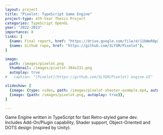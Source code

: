 ```yaml
---
layout: project
title: "Pixelot: TypeScript Game Engine"
project-type: 4th-Year Thesis Project
categories: TypeScript OpenGL
year: "2022-2023"
importance: 8
links: [
  {name: Final report, href: "https://drive.google.com/file/d/11bWeR8pXYiaArYFmVs9jJsICFRe8uLjJ/view"},
  {name: Github repo, href: "https://github.com/SLYGM/Pixelot"},
]

image:
  path: /images/pixelot.png
  thumbnail: /images/pixelot-384x231.png
  autoplay: true
#   caption: "[Pixelot](https://github.com/SLYGM/Pixelot) engine UI"

slideshow: [
  {image: {type: video, path: /images/pixelot-shooter-example.mp4, autoplay: true}},
  {image: {path: /images/pixelot.png, autoplay: true}},
]

---
```


Game Engine written in TypeScript for fast Retro-styled game dev.<br>
Includes Add-On/Plugin capability, Shader support, Object-Oriented and DOTS design (inspired by Unity).

